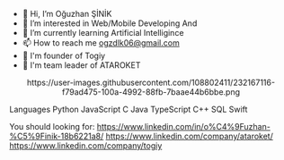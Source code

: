 - 👋 Hi, I’m Oğuzhan ŞİNİK
- 👀 I’m interested in Web/Mobile Developing And 
- 🌱 I’m currently learning Artificial Intelligince
- 📫 How to reach me ogzdlk06@gmail.com
- 💼 I'm founder of Togiy 
- 🚀 I'm team leader of ATAROKET

<p align="center">
https://user-images.githubusercontent.com/108802411/232167116-f79ad475-100a-4992-88fb-7baae44b6bbe.png
</p>


Languages
Python JavaScript C Java TypeScript C++ SQL Swift

You should looking for:
https://www.linkedin.com/in/o%C4%9Fuzhan-%C5%9Finik-18b6221a8/
https://www.linkedin.com/company/ataroket/
https://www.linkedin.com/company/togiy


